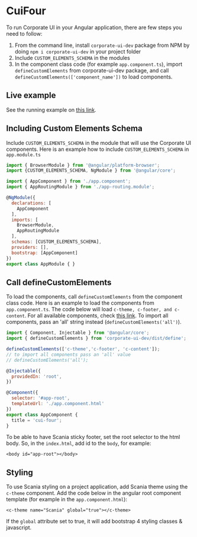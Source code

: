 # CuiFour

To run Corporate UI in your Angular application, there are few steps you need to follow:
1. From the command line, install `corporate-ui-dev` package from NPM by doing `npm i corporate-ui-dev` in your project folder
2. Include `CUSTOM_ELEMENTS_SCHEMA` in the modules
3. In the component class code (for example `app.component.ts`), import `defineCustomElements` from corporate-ui-dev package, and call `defineCustomElements(['component_name'])` to load components.


## Live example

See the running example on [this link](https://yqniyqak.github.stackblitz.io).


## Including Custom Elements Schema

Include `CUSTOM_ELEMENTS_SCHEMA` in the module that will use the Corporate UI components. Here is an example how to include `CUSTOM_ELEMENTS_SCHEMA` in `app.module.ts`

```js
import { BrowserModule } from '@angular/platform-browser';
import {CUSTOM_ELEMENTS_SCHEMA, NgModule } from '@angular/core';

import { AppComponent } from './app.component';
import { AppRoutingModule } from './app-routing.module';

@NgModule({
  declarations: [
    AppComponent
  ],
  imports: [
    BrowserModule,
    AppRoutingModule
  ],
  schemas: [CUSTOM_ELEMENTS_SCHEMA],
  providers: [],
  bootstrap: [AppComponent]
})
export class AppModule { }

```


## Call defineCustomElements

To load the components, call `defineCustomElements` from the component class code. Here is an example to load the components from `app.component.ts`. The code below will load `c-theme, c-footer, and c-content`. For all available components, check [this link](https://static.scania.com/build/global/4.0.0-alpha.1/www/index.html). To import all components, pass an 'all' string instead (`defineCustomElements('all')`).

```js
import { Component, Injectable } from '@angular/core';
import { defineCustomElements } from 'corporate-ui-dev/dist/define';

defineCustomElements(['c-theme','c-footer', 'c-content']);
// to import all components pass an 'all' value
// defineCustomElements('all');

@Injectable({
  providedIn: 'root',
})

@Component({
  selector: '#app-root',
  templateUrl: './app.component.html'
})
export class AppComponent {
  title = 'cui-four';
}

```

To be able to have Scania sticky footer, set the root selector to the html body. So, in the `index.html`, add id to the `body`, for example:
```
<body id="app-root"></body>
```


## Styling

To use Scania styling on a project application, add Scania theme using the `c-theme` component. Add the code below in the angular root component template (for example in the `app.component.html`):

`<c-theme name="Scania" global="true"></c-theme>`

If the `global` attribute set to true, it will add bootstrap 4 styling classes & javascript.



